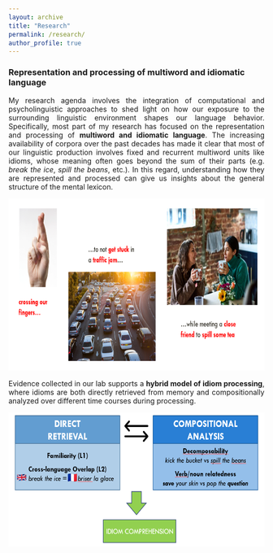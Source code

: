 ```yaml
---
layout: archive
title: "Research"
permalink: /research/
author_profile: true
---
```


### Representation and processing of multiword and idiomatic language

<p align="justify"> My research agenda involves the integration of computational and psycholinguistic approaches to shed light on how our exposure to the surrounding linguistic environment shapes our language behavior. Specifically, most part of my research has focused on the representation and processing of <b> multiword and idiomatic language</b>. The increasing availability of corpora over the past decades has made it clear that most of our linguistic production involves fixed and recurrent multiword units like idioms, whose meaning often goes beyond the sum of their parts (e.g. <i>break the ice</i>, <i>spill the beans</i>, etc.). In this regard, understanding how they are represented and processed can give us insights about the general structure of the mental lexicon. </p>

<p align="center">
  <img width="772" height="339" src="https://github.com/marcosenaldi/marcosenaldi.github.io/blob/master/images/mwe.png?raw=true">
</p>

<p align="justify"> Evidence collected in our lab supports a <b>hybrid model of idiom processing</b>, where idioms are both directly retrieved from memory and compositionally analyzed over different time courses during processing. </p>

<p align="center">
  <img width="600" height="264" src="https://github.com/marcosenaldi/marcosenaldi.github.io/blob/master/images/hybrid.png?raw=true">
</p>

